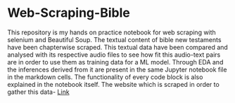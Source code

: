 # Web-Scraping-Bible

This repository is my hands on practice notebook for web scraping with selenium and Beautiful Soup. 
The textual content of bible new testaments have been chapterwise scraped. This textual data have been compared and analysed with its respective audio files to see how fit this audio-text pairs are in order to use them as training data for a ML model.
Through EDA and the inferences derived from it are present in the same Jupyter notebook file in the markdown cells. The functionality of every code block is also explained in the notebook itself.
The website which is scraped in order to gather this data- [Link](https://www.faithcomesbyhearing.com/)
